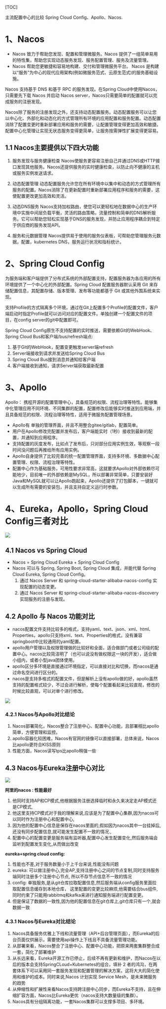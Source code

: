 [TOC]

主流配置中心的比较 Spring Cloud Config、Apollo、Nacos.

# 1、Nacos
- Nacos 致力于帮助您发现、配置和管理微服务。Nacos 提供了一组简单易用的特性集，帮助您实现动态服务发现、服务配置管理、服务及流量管理。
- Nacos 帮助您更敏捷和容易地构建、交付和管理微服务平台。 Nacos 是构建以“服务”为中心的现代应用架构(例如微服务范式、云原生范式)的服务基础设施。

Nacos 支持基于 DNS 和基于 RPC 的服务发现。在Spring Cloud中使用Nacos，只需要先下载 Nacos 并启动 Nacos server，Nacos只需要简单的配置就可以完成服务的注册发现。

Nacos除了服务的注册发现之外，还支持动态配置服务。动态配置服务可以让您以中心化、外部化和动态化的方式管理所有环境的应用配置和服务配置。动态配置消除了配置变更时重新部署应用和服务的需要，让配置管理变得更加高效和敏捷。配置中心化管理让实现无状态服务变得更简单，让服务按需弹性扩展变得更容易。

## 1.1 Nacos主要提供以下四大功能
1. 服务发现与服务健康检查
Nacos使服务更容易注册自己并通过DNS或HTTP接口发现其他服务。Nacos还提供服务的实时健康检查，以防止向不健康的主机或服务实例发送请求。

2. 动态配置管理
动态配置服务允许您在所有环境中以集中和动态的方式管理所有服务的配置。Nacos消除了在更新配置时重新部署应用程序和服务的需要，这使配置更改更加高效和灵活。

3. 动态DNS服务
Nacos支持加权路由，使您可以更轻松地在数据中心的生产环境中实施中间层负载平衡，灵活的路由策略，流量控制和简单的DNS解析服务。它可以帮助您轻松实现基于DNS的服务发现，并防止应用程序耦合到特定于供应商的服务发现API。

4. 服务和元数据管理
Nacos提供易于使用的服务仪表板，可帮助您管理服务元数据，配置，kubernetes DNS，服务运行状况和指标统计。

# 2、Spring Cloud Config
为服务端和客户端提供了分布式系统的外部配置支持，配置服务器为各应用的所有环境提供了一个中心化的外部配置。Spring Cloud 配置服务器默认采用 Git 来存储配置信息，其配置存储、版本管理、发布等功能都基于 Git 或其他外围系统来实现。

支持Profile的方式隔离多个环境，通过在Git上配置多个Profile的配置文件，客户端启动时指定Profile就可以访问对应的配置文件。单独创建一个配置文件的项目，在config server的git中配置即可。

Spring Cloud Config原生不支持配置的实时推送，需要依赖Git的WebHook、Spring Cloud Bus和客户端/bus/refresh端点:

1. 基于Git的WebHook，配置变更触发server端refresh
2. Server端接收到请求并发送给Spring Cloud Bus
3. Spring Cloud Bus接到消息并通知给客户端
4. 客户端接收到通知，请求Server端获取最新配置

# 3、Apollo
Apollo： 携程开源的配置管理中心，具备规范的权限、流程治理等特性。能够集中化管理应用不同环境、不同集群的配置，配置修改后能够实时推送到应用端，并且具备规范的权限、流程治理等特性，适用于微服务配置管理场景。

- Apollo有 单独的管理界面，并且不用整合gitee/gitlab，配置简单。
- 用户在Apollo修改完配置并发布后，客户端能实时（1秒）接收到最新的配置，并通知到应用程序。
- 支持配置的灰度发布，比如点了发布后，只对部分应用实例生效，等观察一段时间没问题后再推给所有应用实例。
- Apollo自身提供了比较完善的统一配置管理界面，支持多环境、多数据中心配置管理、权限、流程治理等特性。
- 配置中心作为基础服务，可用性要求非常高，这就要求Apollo对外部依赖尽可能地少，目前唯一的外部依赖是MySQL，所以部署非常简单，只要安装好Java和MySQL就可以让Apollo跑起来，Apollo还提供了打包脚本，一键就可以生成所有需要的安装包，并且支持自定义运行时参数。



# 4、Eureka，Apollo，Spring Cloud Config三者对比
![](https://pics2.baidu.com/feed/55e736d12f2eb938e919ed1b2e15f133e4dd6f65.jpeg?token=a7d3087ca0c954a2131754f345984771)


## 4.1 Nacos vs Spring Cloud
- Nacos = Spring Cloud Eureka + Spring Cloud Config
- Nacos 可以与 Spring, Spring Boot, Spring Cloud 集成，并能代替 Spring Cloud Eureka, Spring Cloud Config。
  1. 通过 Nacos Server 和 spring-cloud-starter-alibaba-nacos-config 实现配置的动态变更。
  2. 通过 Nacos Server 和 spring-cloud-starter-alibaba-nacos-discovery 实现服务的注册与发现。

## 4.2 Apollo 与 Nacos 功能对比
- nacos配置文件支持比较多的格式，支持yaml、text、json、xml、html、Properties，apollo只支持xml、text、Properties的格式，没有兼容springboot中比较通用的yaml配置。
- apollo用户管理以及权限管理做的比较好和全面，适合做部门或者公司级的配置中心。nacos比较简洁明了（也可以说没有做权限这一块的开发），适合做小组内，或者小型java团体使用。
- apollo区分多环境是直接通过环境指定，可以直接对比和切换，而nacos是通过命名空间进行区分的。
- nacos是支持多格式的配置文件，但是解析上没有apollo做的好，apollo虽然支持的配置格式较少，不过会进行解析，使每个配置看起来比较直观，修改的时候比较直观，可以对单个进行修改。

![](https://img-blog.csdnimg.cn/20200102104318659.png?x-oss-process=image/watermark,type_ZmFuZ3poZW5naGVpdGk,shadow_10,text_aHR0cHM6Ly9ibG9nLmNzZG4ubmV0L0NyZWVwaW5f,size_16,color_FFFFFF,t_70)

### 4.2.1 Nacos与Apollo对比结论
1. Nacos部署简化，Nacos整合了注册中心、配置中心功能，且部署相比apollo简单，方便管理和监控。
2. apollo容器化较困难，Nacos有官网的镜像可以直接部署，总体来说，Nacos比apollo更符合KISS原则
3. 性能方面，Nacos读写tps比apollo稍强一些

## 4.3 Nacos与Eureka注册中心对比
![](https://img-blog.csdnimg.cn/20200102103624430.png?x-oss-process=image/watermark,type_ZmFuZ3poZW5naGVpdGk,shadow_10,text_aHR0cHM6Ly9ibG9nLmNzZG4ubmV0L0NyZWVwaW5f,size_16,color_FFFFFF,t_70)

**阿里的nacos : 性能最好**

1. 他同时支持AP和CP模式,他根据服务注册选择临时和永久来决定走AP模式还是CP模式,
2. 他这里支持CP模式对于我的理解来说,应该是为了配置中心集群,因为nacos可以同时作为注册中心和配置中心,
3. 因为他的配置中心信息是保存在nacos里面的,假如因为nacos其中一台挂掉后,还没有同步配置信息,就可能发生配置不一致的情况.,
4. 配置中心的配置变更是服务端有监听器,配置中心发生配置变化,然后服务端会监听到配置发生变化,从而做出改变

**eureka+spring cloud config:**

1. 性能也不差,对于服务数量小于上千台来说,性能没有问题
2. eureka: 可以做注册中心,完全AP,支持注册中心之间的节点复制,同时支持服务端同时注册多个注册中心节点, 所以不存节点信息不一致的情况
3. config: 单独服务,是从git仓库拉取配置信息,然后服务端从config服务里面拉取配置信息缓存到本地仓库， 这里配置的变更比较麻烦,他需要结合bus组件,同时约束了只能用rabbitmq和kafka来进行通知服务端进行配置变更。
4. 但是保证了数据的一致性,因为他的配置信息在git仓库上,git仓库只有一个,就会数据一致

### 4.3.1 Nacos与Eureka对比结论
1. Nacos具备服务优雅上下线和流量管理（API+后台管理页面），而Eureka的后台页面仅供展示，需要使用api操作上下线且不具备流量管理功能。
2. 从部署来看，Nacos整合了注册中心、配置中心功能，把原来两套集群整合成一套，简化了部署维护
3. 从长远来看，Eureka开源工作已停止，后续不再有更新和维护，而Nacos在以后的版本会支持SpringCLoud+Kubernetes的组合，填补 2 者的鸿沟，在两套体系下可以采用同一套服务发现和配置管理的解决方案，这将大大的简化使用和维护的成本。同时来说,Nacos 计划实现 Service Mesh，是未来微服务的趋势
4. 从伸缩性和扩展性来看Nacos支持跨注册中心同步，而Eureka不支持，且在伸缩扩容方面，Nacos比Eureka更优（nacos支持大数量级的集群）。
5. Nacos具有分组隔离功能，一套Nacos集群可以支撑多项目、多环境。

